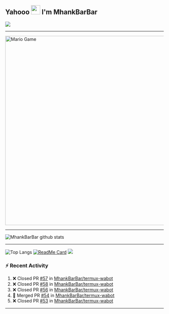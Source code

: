 ## Yahooo <img src="https://github.com/TheDudeThatCode/TheDudeThatCode/blob/master/Assets/Hi.gif" width="29px"> I'm MhankBarBar
<img align="center" height="auto" src="https://github.com/MhankBarBar/MhankBarBar/blob/master/img/images%20(15).jpeg"/>

___

<img src="https://github.com/TheDudeThatCode/TheDudeThatCode/blob/master/Assets/Mario_Gameplay.gif" alt="Mario Game" width="600" />

___

![MhankBarBar github stats](https://github-readme-stats.vercel.app/api?username=mhankbarbar&show_icons=true&theme=buefy&show_owner=true)
___

![Top Langs](https://github-readme-stats.vercel.app/api/top-langs/?username=mhankbarbar&theme=buefy)
[![ReadMe Card](https://github-readme-stats.vercel.app/api/pin/?username=mhankbarbar&repo=termux-wabot&theme=buefy)](https://github.com/mhankbarbar/termux-wabot)
![](https://github-profile-trophy.vercel.app/?username=MhankBarBar&row=2&column=3)

### :zap: Recent Activity

<!--START_SECTION:activity-->
1. ❌ Closed PR [#57](https://github.com/MhankBarBar/termux-wabot/pull/57) in [MhankBarBar/termux-wabot](https://github.com/MhankBarBar/termux-wabot)
2. ❌ Closed PR [#58](https://github.com/MhankBarBar/termux-wabot/pull/58) in [MhankBarBar/termux-wabot](https://github.com/MhankBarBar/termux-wabot)
3. ❌ Closed PR [#56](https://github.com/MhankBarBar/termux-wabot/pull/56) in [MhankBarBar/termux-wabot](https://github.com/MhankBarBar/termux-wabot)
4. 🎉 Merged PR [#54](https://github.com/MhankBarBar/termux-wabot/pull/54) in [MhankBarBar/termux-wabot](https://github.com/MhankBarBar/termux-wabot)
5. ❌ Closed PR [#53](https://github.com/MhankBarBar/termux-wabot/pull/53) in [MhankBarBar/termux-wabot](https://github.com/MhankBarBar/termux-wabot)
<!--END_SECTION:activity-->

---

<!--START_SECTION:waka-->

<!--END_SECTION:waka-->
